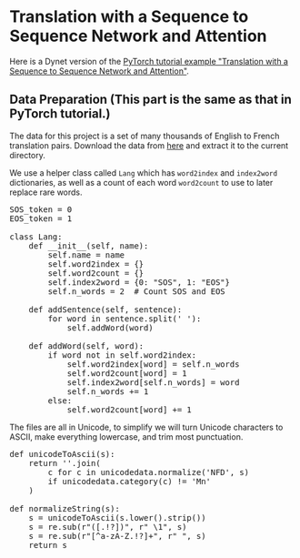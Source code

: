 # Translation with a Sequence to Sequence Network and Attention

Here is a Dynet version of the [PyTorch tutorial example "Translation with a Sequence to Sequence Network and Attention"](https://pytorch.org/tutorials/intermediate/seq2seq_translation_tutorial.html).

## Data Preparation (This part is the same as that in PyTorch tutorial.)

The data for this project is a set of many thousands of English to French translation pairs. Download the data from [here](https://download.pytorch.org/tutorial/data.zip) and extract it to the current directory.

We use a helper class called `Lang` which has `word2index` and `index2word` dictionaries, as well as a count of each word `word2count` to use to later replace rare words.

<pre>
SOS_token = 0
EOS_token = 1

class Lang:
    def __init__(self, name):
        self.name = name
        self.word2index = {}
        self.word2count = {}
        self.index2word = {0: "SOS", 1: "EOS"}
        self.n_words = 2  # Count SOS and EOS

    def addSentence(self, sentence):
        for word in sentence.split(' '):
            self.addWord(word)

    def addWord(self, word):
        if word not in self.word2index:
            self.word2index[word] = self.n_words
            self.word2count[word] = 1
            self.index2word[self.n_words] = word
            self.n_words += 1
        else:
            self.word2count[word] += 1
</pre>

The files are all in Unicode, to simplify we will turn Unicode characters to ASCII, make everything lowercase, and trim most punctuation.

<pre>
def unicodeToAscii(s):
    return ''.join(
        c for c in unicodedata.normalize('NFD', s)
        if unicodedata.category(c) != 'Mn'
    )

def normalizeString(s):
    s = unicodeToAscii(s.lower().strip())
    s = re.sub(r"([.!?])", r" \1", s)
    s = re.sub(r"[^a-zA-Z.!?]+", r" ", s)
    return s
</pre>
